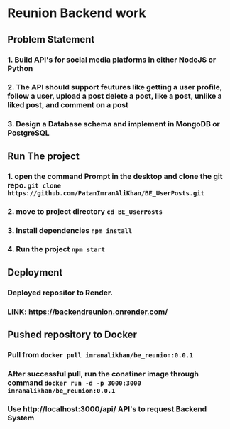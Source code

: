 # Reunion Backend work

## Problem Statement

### 1. Build API's for social media platforms in either NodeJS or Python

### 2. The API should support feutures like getting a user profile, follow a user, upload a post delete a post, like a post, unlike a liked post, and comment on a post

### 3. Design a Database schema and implement in MongoDB or PostgreSQL

## Run The project

### 1. open the command Prompt in the desktop and clone the git repo. `git clone https://github.com/PatanImranAliKhan/BE_UserPosts.git`

### 2. move to project directory `cd BE_UserPosts`

### 3. Install dependencies `npm install`

### 4. Run the project `npm start`

## Deployment

### Deployed repositor to Render. 

### LINK: https://backendreunion.onrender.com/

## Pushed repository to Docker

### Pull from `docker pull imranalikhan/be_reunion:0.0.1`

### After successful pull, run the conatiner image through command `docker run -d -p 3000:3000 imranalikhan/be_reunion:0.0.1`

### Use http://localhost:3000/api/ API's to request Backend System
